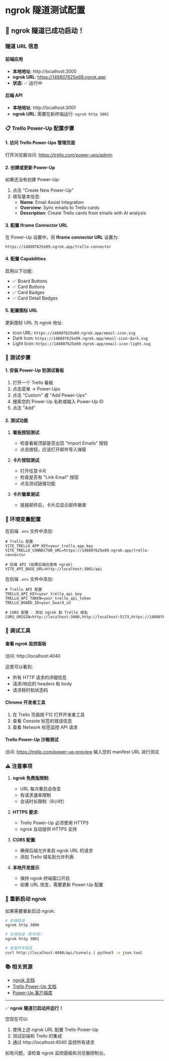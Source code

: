 # ngrok 隧道测试配置

## 🚀 ngrok 隧道已成功启动！

### 隧道 URL 信息

#### 前端应用
- **本地地址**: http://localhost:3000
- **ngrok URL**: https://148807625e89.ngrok.app
- **状态**: ✅ 运行中

#### 后端 API
- **本地地址**: http://localhost:3001
- **ngrok URL**: 需要在新终端运行: `ngrok http 3001`

### 📋 Trello Power-Up 配置步骤

#### 1. 访问 Trello Power-Ups 管理页面
打开浏览器访问: https://trello.com/power-ups/admin

#### 2. 创建或更新 Power-Up
如果还没有创建 Power-Up:
1. 点击 "Create New Power-Up"
2. 填写基本信息:
   - **Name**: Email Assist Integration
   - **Overview**: Sync emails to Trello cards
   - **Description**: Create Trello cards from emails with AI analysis

#### 3. 配置 Iframe Connector URL
在 Power-Up 设置中，将 **Iframe connector URL** 设置为:
```
https://148807625e89.ngrok.app/trello-connector
```

#### 4. 配置 Capabilities
启用以下功能:
- ✅ Board Buttons
- ✅ Card Buttons  
- ✅ Card Badges
- ✅ Card Detail Badges

#### 5. 配置图标 URL
更新图标 URL 为 ngrok 地址:
- Icon URL: `https://148807625e89.ngrok.app/email-icon.svg`
- Dark Icon: `https://148807625e89.ngrok.app/email-icon-dark.svg`
- Light Icon: `https://148807625e89.ngrok.app/email-icon-light.svg`

### 🔧 测试步骤

#### 1. 安装 Power-Up 到测试看板
1. 打开一个 Trello 看板
2. 点击菜单 → Power-Ups
3. 点击 "Custom" 或 "Add Power-Ups"
4. 搜索您的 Power-Up 名称或输入 Power-Up ID
5. 点击 "Add"

#### 2. 测试功能
1. **看板按钮测试**:
   - 检查看板顶部是否出现 "Import Emails" 按钮
   - 点击按钮，应该打开邮件导入弹窗

2. **卡片按钮测试**:
   - 打开任意卡片
   - 检查是否有 "Link Email" 按钮
   - 点击测试链接功能

3. **卡片徽章测试**:
   - 链接邮件后，卡片应显示邮件徽章

### 📝 环境变量配置

在前端 `.env` 文件中添加:
```env
# Trello 配置
VITE_TRELLO_APP_KEY=your_trello_app_key
VITE_TRELLO_CONNECTOR_URL=https://148807625e89.ngrok.app/trello-connector

# 后端 API (如果后端也使用 ngrok)
VITE_API_BASE_URL=http://localhost:3001/api
```

在后端 `.env` 文件中添加:
```env
# Trello API 配置
TRELLO_API_KEY=your_trello_api_key
TRELLO_API_TOKEN=your_trello_api_token
TRELLO_BOARD_ID=your_board_id

# CORS 配置 - 添加 ngrok 和 Trello 域名
CORS_ORIGIN=http://localhost:3000,http://localhost:5173,https://148807625e89.ngrok.app,https://trello.com,https://*.trello.com
```

### 🐛 调试工具

#### 查看 ngrok 监控面板
访问: http://localhost:4040

这里可以看到:
- 所有 HTTP 请求的详细信息
- 请求/响应的 headers 和 body
- 请求耗时和状态码

#### Chrome 开发者工具
1. 在 Trello 页面按 F12 打开开发者工具
2. 查看 Console 标签的错误信息
3. 查看 Network 标签监控 API 请求

#### Trello Power-Up 沙箱测试
访问: https://trello.com/power-up-preview
输入您的 manifest URL 进行测试

### ⚠️ 注意事项

1. **ngrok 免费版限制**:
   - URL 每次重启会改变
   - 有请求速率限制
   - 会话时长限制（8小时）

2. **HTTPS 要求**:
   - Trello Power-Up 必须使用 HTTPS
   - ngrok 自动提供 HTTPS 支持

3. **CORS 配置**:
   - 确保后端允许来自 ngrok URL 的请求
   - 添加 Trello 域名到允许列表

4. **本地开发提示**:
   - 保持 ngrok 终端窗口开启
   - 如果 URL 改变，需要更新 Power-Up 配置

### 🔄 重新启动 ngrok

如果需要重新启动 ngrok:

```bash
# 前端隧道
ngrok http 3000

# 后端隧道（新终端）
ngrok http 3001

# 查看所有隧道
curl http://localhost:4040/api/tunnels | python3 -m json.tool
```

### 📚 相关资源

- [ngrok 文档](https://ngrok.com/docs)
- [Trello Power-Up 文档](https://developer.atlassian.com/cloud/trello/power-ups/)
- [Power-Up 客户端库](https://developer.atlassian.com/cloud/trello/power-ups/client-library/)

---

✅ **ngrok 隧道已启动并运行！** 

您现在可以:
1. 使用上述 ngrok URL 配置 Trello Power-Up
2. 测试前端和 Trello 的集成
3. 通过 http://localhost:4040 监控所有请求

如有问题，请检查 ngrok 监控面板和浏览器控制台。